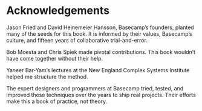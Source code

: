 # Acknowledgements

Jason Fried and David Heinemeier Hansson, Basecamp’s founders, planted many of the seeds for this book. It is informed by their values, Basecamp’s culture, and fifteen years of collaborative trial-and-error.

Bob Moesta and Chris Spiek made pivotal contributions. This book wouldn’t have come together without their help.

Yaneer Bar-Yam’s lectures at the New England Complex Systems Institute helped me structure the method.

The expert designers and programmers at Basecamp tried, tested, and improved these techniques over the years to ship real projects. Their efforts make this a book of practice, not theory.
